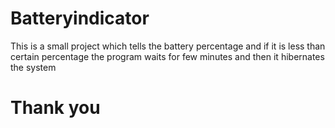# Batteryindicator

This is a small project which tells the battery percentage and if it is less than certain percentage the program waits for few minutes and then it hibernates the system 

# Thank you

